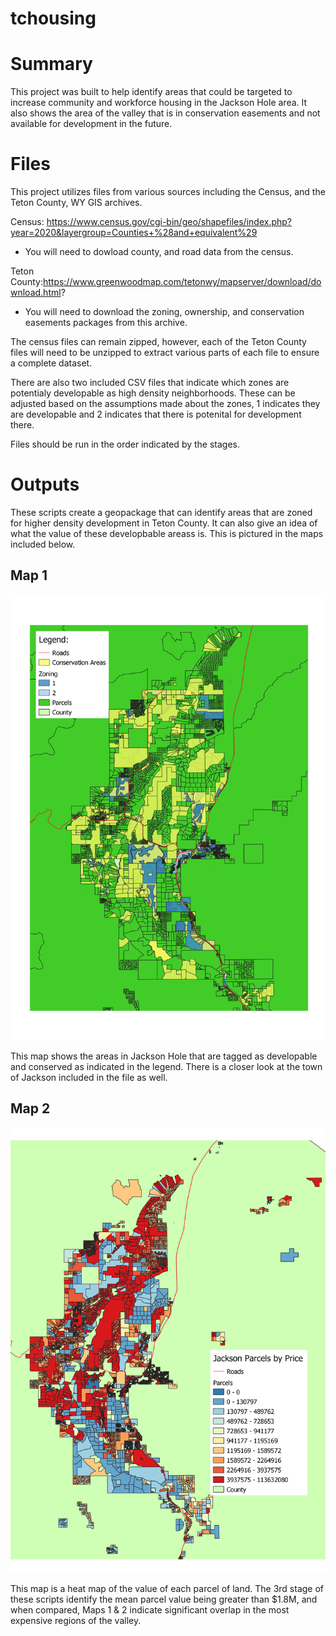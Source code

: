 # tchousing

# Summary

This project was built to help identify areas that could be targeted to 
increase community and workforce housing in the Jackson Hole area. It also shows 
the area of the valley that is in conservation easements and not available for development in the future. 
#
# Files
This project utilizes files from various sources including the Census, and the 
Teton County, WY GIS archives. 

Census: https://www.census.gov/cgi-bin/geo/shapefiles/index.php?year=2020&layergroup=Counties+%28and+equivalent%29
- You will need to dowload county, and road data from the census.

Teton County:https://www.greenwoodmap.com/tetonwy/mapserver/download/download.html?
- You will need to download the zoning, ownership, and conservation easements packages from this archive.

The census files can remain zipped, however, each of the Teton County files 
will need to be unzipped to extract various parts of each file to ensure a 
complete dataset. 

There are also two included CSV files that indicate which zones are potentialy developable as high density neighborhoods. 
These can be adjusted based on the assumptions made about the zones, 1 indicates they are developable and 2 indicates that there is potenital for development there.  

Files should be run in the order indicated by the stages.
#

# Outputs
These scripts create a geopackage that can identify areas that are zoned for higher density
development in Teton County. It can also give an idea of what the value of these developbable areass is. 
This is pictured in the maps included below.

## Map 1

![alt text](https://github.com/hmhobart/tchousing/blob/main/county_zoning.png 'Jackson Hole Zoning')

This map shows the areas in Jackson Hole that are tagged as developable and conserved as indicated in the legend. There is a closer look at the town of Jackson included in the file as well. 

## Map 2
![alt text](https://github.com/hmhobart/tchousing/blob/main/heatmap.png 'Jackson Hole Pricing')

This map is a heat map of the value of each parcel of land. The 3rd stage of these scripts identify the mean parcel value being greater than $1.8M, and when compared, Maps 1 & 2 indicate 
significant overlap in the most expensive regions of the valley. 
